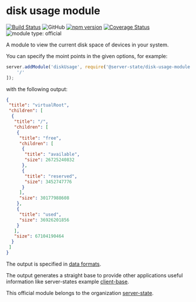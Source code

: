 # disk usage module

[![Build Status](https://travis-ci.com/server-state/disk-usage-module.svg?branch=master)](https://travis-ci.com/server-state/disk-usage-module)
![GitHub](https://img.shields.io/github/license/server-state/disk-usage-module)
[![npm version](https://badge.fury.io/js/%40server-state%2Fdisk-usage-module.svg)](https://badge.fury.io/js/%40server-state%2Fdisk-usage-module)
[![Coverage Status](https://coveralls.io/repos/github/server-state/disk-usage-module/badge.svg?branch=master)](https://coveralls.io/github/server-state/disk-usage-module?branch=master)
![module type: official](https://img.shields.io/badge/module%20type-official-%23015ba0)

A module to view the current disk space of devices in your system.

You can specify the moint points in the given options, for example:
```javascript
server.addModule('diskUsage', require('@server-state/disk-usage-module'), [
    '/'
]);
```

with the following output:
```json
{
 "title": "virtualRoot",
 "children": [
  {
   "title": "/",
   "children": [
    {
     "title": "free",
     "children": [
      {
       "title": "available",
       "size": 26725240832
      },
      {
       "title": "reserved",
       "size": 3452747776
      }
     ],
     "size": 30177988608
    },
    {
     "title": "used",
     "size": 36926201856
    }
   ],
   "size": 67104190464
  }
 ]
}
```
The output is specified in [data formats](https://github.com/server-state/specs/blob/master/arch/data-formats.md).

The output generates a straight base to provide other applications useful information like server-states example [client-base](https://github.com/server-state/client-base).

This official module belongs to the organization [server-state](https://github.com/server-state).
